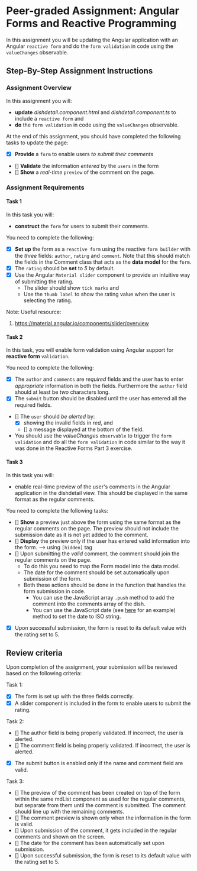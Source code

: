 # Peer-graded Assignment: Angular Forms and Reactive Programming

In this assignment you will be updating the Angular application with an Angular `reactive form` and do the `form validation` in code using the `valueChanges` observable.

## Step-By-Step Assignment Instructions

### Assignment Overview

In this assignment you will:

- __update__ _dishdetail.component.html_ and _dishdetail.component.ts_ to include a `reactive form` and
- __do__ the `form validation` in code using the `valueChanges` observable.

At the end of this assignment, you should have completed the following tasks to update the page:

- [x] __Provide__ a `form` to enable users _to submit their comments_
- [] __Validate__ the information _entered_ by the `users` in the form
- [] __Show__ a _real-time_ `preview` of the comment on the page.

### Assignment Requirements

#### Task 1

In this task you will:

- __construct__ the `form` for users to submit their comments.

You need to complete the following:

- [x] __Set up__ the form as a `reactive form` using the reactive `form builder` with the _three_ fields: `author`, `rating` and `comment`. Note that this should match the fields in the Comment class that acts as the __data model__ for the `form`.
- [x] The `rating` should be __set__ to _5_ by default.
- [x] Use the Angular `Material slider` component to provide an intuitive way of submitting the rating.
    - The slider should show `tick marks` and
    - Use the `thumb label` to show the rating value when the user is selecting the rating.

Note: Useful resource:

1. https://material.angular.io/components/slider/overview

#### Task 2

In this task, you will enable form validation using Angular support for __reactive form__ `validation`.

You need to complete the following:

- [x] The `author` and `comments` are _required_ fields and the user has to enter _appropriate_ information in both the fields. Furthermore the `author` field should at least be _two_ characters long.
- [x] The `submit` button should be disabled until the user has entered all the required fields.
- [] The `user` should _be alerted_ by:
    - [x] showing the invalid fields in _red_, and
    - [] a message displayed at the bottom of the field.
- You should use the _valueChanges_ `observable` to trigger the `form validation` and do all the `form validation` in code similar to the way it was done in the Reactive Forms Part 3 exercise.

#### Task 3

In this task you will:

- enable real-time preview of the user's comments in the Angular application in the dishdetail view. This should be displayed in the same format as the regular comments.

You need to complete the following tasks:

- [] __Show__ a preview just above the form using the same format as the regular comments on the page. The preview should not include the submission date as it is not yet added to the comment.
- [] __Display__ the preview only if the user has entered valid information into the form. --> using `[hidden]` tag
- [] Upon submitting the _valid_ comment, the comment should join the regular comments on the page.
    - To do this you need to map the Form model into the data model.
    - The date for the comment should be set automatically upon submission of the form.
    - Both these actions should be done in the function that handles the form submission in code.
        - You can use the JavaScript array `.push` method to add the comment into the comments array of the dish.
        - You can use the JavaScript date (see [here](https://www.w3schools.com/jsref/jsref_toisostring.asp) for an example) method to set the date to ISO string.
- [x] Upon successful submission, the form is reset to its default value with the rating set to 5.

## Review criteria

Upon completion of the assignment, your submission will be reviewed based on the following criteria:

Task 1:

- [x] The form is set up with the three fields correctly.
- [x] A slider component is included in the form to enable users to submit the rating.

Task 2:

- [] The author field is being properly validated. If incorrect, the user is alerted.
- [] The comment field is being properly validated. If incorrect, the user is alerted.
- [x] The submit button is enabled only if the name and comment field are valid.

Task 3:

- [] The preview of the comment has been created on top of the form within the same mdList component as used for the regular comments, but separate from them until the comment is submitted. The comment should line up with the remaining comments.
- [] The comment preview is shown only when the information in the form is valid.
- [] Upon submission of the comment, it gets included in the regular comments and shown on the screen.
- [] The date for the comment has been automatically set upon submission.
- [] Upon successful submission, the form is reset to its default value with the rating set to 5.